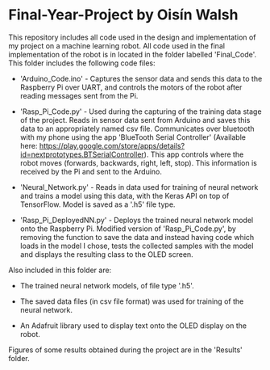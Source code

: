 # Final-Year-Project by Oisín Walsh

This repository includes all code used in the design and implementation of my project on a machine learning robot.
All code used in the final implementation of the robot is in located in the folder labelled 'Final_Code'. This folder includes the
following code files:

- 'Arduino_Code.ino' - Captures the sensor data and sends this data to the Raspberry Pi over UART, and controls the motors of the
robot after reading messages sent from the Pi.

- 'Rasp_Pi_Code.py' - Used during the capturing of the training data stage of the project. Reads in sensor data sent from Arduino and 
saves this data to an appropriately named csv file. Communicates over bluetooth with my phone using the app 'BlueTooth Serial Controller'
(Available here: https://play.google.com/store/apps/details?id=nextprototypes.BTSerialController). This app controls where the robot moves
(forwards, backwards, right, left, stop). This information is received by the Pi and sent to the Arduino.

- 'Neural_Network.py' - Reads in data used for training of neural network and trains a model using this data, with the Keras API on top
of TensorFlow. Model is saved as a '.h5' file type.

- 'Rasp_Pi_DeployedNN.py' - Deploys the trained neural network model onto the Raspberry Pi. Modified version of 'Rasp_Pi_Code.py', by 
removing the function to save the data and instead having code which loads in the model I chose, tests the collected samples with the model
and displays the resulting class to the OLED screen.

Also included in this folder are: 

- The trained neural network models, of file type '.h5'.

- The saved data files (in csv file format) was used for training of the neural network.

- An Adafruit library used to display text onto the OLED display on the robot.

Figures of some results obtained during the project are in the 'Results' folder.
